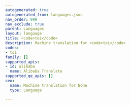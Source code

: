 ```yaml
---
autogenerated: true
autogenerated_from: languages.json
nav_order: 999
nav_exclude: true
parent: Languages
layout: language
title: <code>toi</code>
description: Machine translation for <code>toi</code>
codes:
- toi
family: []
supported_apis:
- id: alibaba
  name: Alibaba Translate
supported_qe_apis: []
seo:
  name: Machine translation for None
  type: Language

---
```


